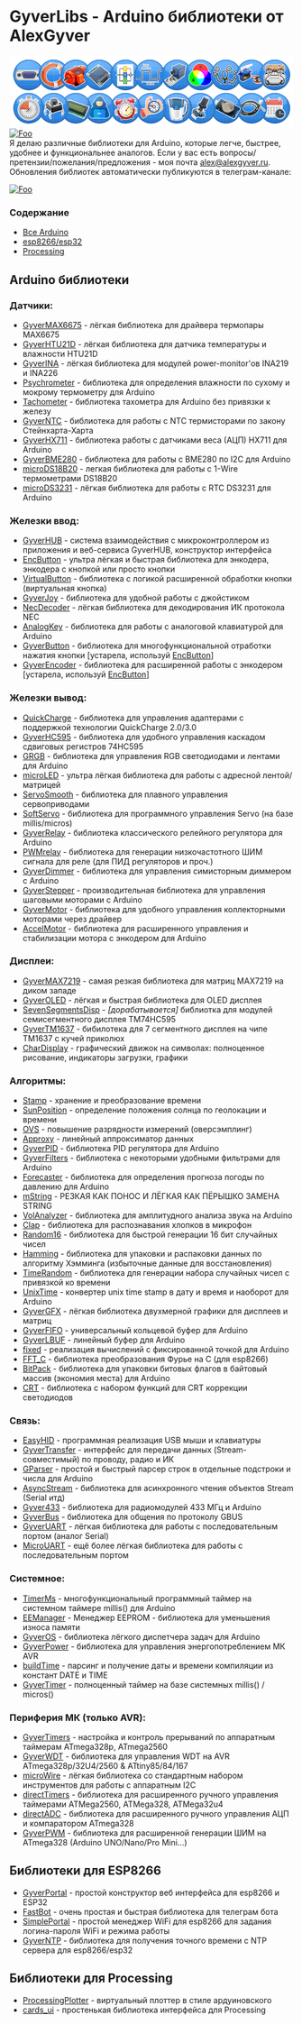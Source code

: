 # GyverLibs - Arduino библиотеки от AlexGyver
![Logo](/libs.png)
[![Foo](https://img.shields.io/badge/README-ENGLISH-blueviolet.svg?style=for-the-badge)](https://github-com.translate.goog/GyverLibs/GyverLibs?_x_tr_sl=ru&_x_tr_tl=en)   
Я делаю различные библиотеки для Arduino, которые легче, быстрее, удобнее и функциональнее аналогов. Если у вас есть вопросы/претензии/пожелания/предложения - моя почта [alex@alexgyver.ru](mailto:alex@alexgyver.ru).  
Обновления библиотек автоматически публикуются в телеграм-канале: 

[![Foo](https://img.shields.io/badge/ПОДПИСАТЬСЯ-НА%20ОБНОВЛЕНИЯ-brightgreen.svg?style=social&logo=telegram&color=blue)](https://t.me/GyverLibs)

### Содержание
- [Все Arduino](#arduino)
- [esp8266/esp32](#esp)
- [Processing](#processing)

<a id="arduino"></a>
## Arduino библиотеки
### Датчики:
- [GyverMAX6675](https://github.com/GyverLibs/GyverMAX6675) - лёгкая библиотека для драйвера термопары MAX6675
- [GyverHTU21D](https://github.com/GyverLibs/GyverHTU21D) - лёгкая библиотека для датчика температуры и влажности HTU21D
- [GyverINA](https://github.com/GyverLibs/GyverINA) - лёгкая библиотека для модулей power-monitor'ов INA219 и INA226
- [Psychrometer](https://github.com/GyverLibs/Psychrometer) - библиотека для определения влажности по сухому и мокрому термометру для Arduino
- [Tachometer](https://github.com/GyverLibs/Tachometer) - библиотека тахометра для Arduino без привязки к железу
- [GyverNTC](https://github.com/GyverLibs/GyverNTC) - библиотека для работы с NTC термисторами по закону Стейнхарта-Харта
- [GyverHX711](https://github.com/GyverLibs/GyverHX711) - библиотека работы с датчиками веса (АЦП) HX711 для Arduino
- [GyverBME280](https://github.com/GyverLibs/GyverBME280) - библиотека для работы с BME280 по I2C для Arduino
- [microDS18B20](https://github.com/GyverLibs/microDS18B20) - легкая библиотека для работы с 1-Wire термометрами DS18B20
- [microDS3231](https://github.com/GyverLibs/microDS3231) - лёгкая библиотека для работы с RTC DS3231 для Arduino

### Железки ввод:
- [GyverHUB](https://github.com/GyverLibs/GyverHUB) - система взаимодействия с микроконтроллером из приложения и веб-сервиса GyverHUB, конструктор интерфейса
- [EncButton](https://github.com/GyverLibs/EncButton) - ультра лёгкая и быстрая библиотека для энкодера, энкодера с кнопкой или просто кнопки
- [VirtualButton](https://github.com/GyverLibs/VirtualButton) - библиотека с логикой расширенной обработки кнопки (виртуальная кнопка)
- [GyverJoy](https://github.com/GyverLibs/GyverJoy) - библиотека для удобной работы с джойстиком
- [NecDecoder](https://github.com/GyverLibs/NecDecoder) - лёгкая библиотека для декодирования ИК протокола NEC
- [AnalogKey](https://github.com/GyverLibs/AnalogKey) - библиотека для работы с аналоговой клавиатурой для Arduino
- [GyverButton](https://github.com/GyverLibs/GyverButton) - библиотека для многофункциональной отработки нажатия кнопки [устарела, используй [EncButton](https://github.com/GyverLibs/EncButton)]
- [GyverEncoder](https://github.com/GyverLibs/GyverEncoder) - библиотека для расширенной работы с энкодером [устарела, используй [EncButton](https://github.com/GyverLibs/EncButton)]

### Железки вывод:
- [QuickCharge](https://github.com/GyverLibs/QuickCharge) - библиотека для управления адаптерами с поддержкой технологии QuickCharge 2.0/3.0
- [GyverHC595](https://github.com/GyverLibs/GyverHC595) - библиотека для удобного управления каскадом сдвиговых регистров 74HC595
- [GRGB](https://github.com/GyverLibs/GRGB) - библиотека для управления RGB светодиодами и лентами для Arduino
- [microLED](https://github.com/GyverLibs/microLED) - ультра лёгкая библиотека для работы с адресной лентой/матрицей
- [ServoSmooth](https://github.com/GyverLibs/ServoSmooth) - библиотека для плавного управления сервоприводами
- [SoftServo](https://github.com/GyverLibs/SoftServo) - библиотека для программного управления Servo (на базе millis/micros)
- [GyverRelay](https://github.com/GyverLibs/GyverRelay) - библиотека классического релейного регулятора для Arduino
- [PWMrelay](https://github.com/GyverLibs/PWMrelay) - библиотека для генерации низкочастотного ШИМ сигнала для реле (для ПИД регуляторов и проч.)
- [GyverDimmer](https://github.com/GyverLibs/GyverDimmer) - библиотека для управления симисторным диммером с Arduino
- [GyverStepper](https://github.com/GyverLibs/GyverStepper) - производительная библиотека для управления шаговыми моторами с Arduino
- [GyverMotor](https://github.com/GyverLibs/GyverMotor) - библиотека для удобного управления коллекторными моторами через драйвер
- [AccelMotor](https://github.com/GyverLibs/AccelMotor) - библиотека для расширенного управления и стабилизации мотора с энкодером для Arduino

### Дисплеи:
- [GyverMAX7219](https://github.com/GyverLibs/GyverMAX7219) - самая резкая библиотека для матриц MAX7219 на диком западе
- [GyverOLED](https://github.com/GyverLibs/GyverOLED) - лёгкая и быстрая библиотека для OLED дисплея
- [SevenSegmentsDisp](https://github.com/GyverLibs/SevenSegmentsDisp) - *[дорабатывается]* библиотка для модулей семисегментного дисплея TM74HC595
- [GyverTM1637](https://github.com/GyverLibs/GyverTM1637) - бибилотека для 7 сегментного дисплея на чипе TM1637 с кучей приколюх
- [CharDisplay](https://github.com/GyverLibs/CharDisplay) - графический движок на символах: полноценное рисование, индикаторы загрузки, графики

### Алгоритмы:
- [Stamp](https://github.com/GyverLibs/Stamp) - хранение и преобразование времени
- [SunPosition](https://github.com/GyverLibs/SunPosition) - определение положения солнца по геолокации и времени
- [OVS](https://github.com/GyverLibs/OVS) - повышение разрядности измерений (оверсэмплинг)
- [Approxy](https://github.com/GyverLibs/Approxy) - линейный аппроксиматор данных
- [GyverPID](https://github.com/GyverLibs/GyverPID) - библиотека PID регулятора для Arduino
- [GyverFilters](https://github.com/GyverLibs/GyverFilters) - библиотека с некоторыми удобными фильтрами для Arduino
- [Forecaster](https://github.com/GyverLibs/Forecaster) - библиотека для определения прогноза погоды по давлению для Arduino
- [mString](https://github.com/GyverLibs/mString) - РЕЗКАЯ КАК ПОНОС И ЛЁГКАЯ КАК ПЁРЫШКО ЗАМЕНА STRING
- [VolAnalyzer](https://github.com/GyverLibs/VolAnalyzer) - библиотека для амплитудного анализа звука на Arduino
- [Clap](https://github.com/GyverLibs/Clap) - библиотека для распознавания хлопков в микрофон
- [Random16](https://github.com/GyverLibs/Random16) - библиотека для быстрой генерации 16 бит случайных чисел
- [Hamming](https://github.com/GyverLibs/Hamming) - библиотека для упаковки и распаковки данных по алгоритму Хэмминга (избыточные данные для восстановления)
- [TimeRandom](https://github.com/GyverLibs/TimeRandom) - библиотека для генерации набора случайных чисел с привязкой ко времени
- [UnixTime](https://github.com/GyverLibs/UnixTime) - конвертер unix time stamp в дату и время и наоборот для Arduino
- [GyverGFX](https://github.com/GyverLibs/GyverGFX) - лёгкая библиотека двухмерной графики для дисплеев и матриц
- [GyverFIFO](https://github.com/GyverLibs/GyverFIFO) - универсальный кольцевой буфер для Arduino
- [GyverLBUF](https://github.com/GyverLibs/GyverLBUF) - линейный буфер для Arduino
- [fixed](https://github.com/GyverLibs/fixed) - реализация вычислений с фиксированной точкой для Arduino
- [FFT_C](https://github.com/GyverLibs/FFT_C) - библиотека преобразования Фурье на С (для esp8266)
- [BitPack](https://github.com/GyverLibs/BitPack) - библиотека для упаковки битовых флагов в байтовый массив (экономия места) для Arduino
- [CRT](https://github.com/GyverLibs/CRT) - библиотека с набором функций для CRT коррекции светодиодов

### Связь:
- [EasyHID](https://github.com/GyverLibs/EasyHID) - программная реализация USB мыши и клавиатуры
- [GyverTransfer](https://github.com/GyverLibs/GyverTransfer) - интерфейс для передачи данных (Stream-совместимый) по проводу, радио и ИК
- [GParser](https://github.com/GyverLibs/GParser) - простой и быстрый парсер строк в отдельные подстроки и числа для Arduino
- [AsyncStream](https://github.com/GyverLibs/AsyncStream) - библиотека для асинхронного чтения объектов Stream (Serial итд)
- [Gyver433](https://github.com/GyverLibs/Gyver433) - библиотека для радиомодулей 433 МГц и Arduino
- [GyverBus](https://github.com/GyverLibs/GyverBus) - библиотека для общения по протоколу GBUS
- [GyverUART](https://github.com/GyverLibs/GyverUART) - лёгкая библиотека для работы с последовательным портом (аналог Serial)
- [MicroUART](https://github.com/GyverLibs/MicroUART) - ещё более лёгкая библиотека для работы с последовательным портом

### Системное:
- [TimerMs](https://github.com/GyverLibs/TimerMs) - многофункциональный программный таймер на системном таймере millis() для Arduino
- [EEManager](https://github.com/GyverLibs/EEManager) - Менеджер EEPROM - библиотека для уменьшения износа памяти
- [GyverOS](https://github.com/GyverLibs/GyverOS) - библиотека лёгкого диспетчера задач для Arduino
- [GyverPower](https://github.com/GyverLibs/GyverPower) - библиотека для управления энергопотреблением МК AVR
- [buildTime](https://github.com/GyverLibs/buildTime) - парсинг и получение даты и времени компиляции из констант DATE и TIME
- [GyverTimer](https://github.com/GyverLibs/GyverTimer) - полноценный таймер на базе системных millis() / micros()

### Периферия МК (только AVR):
- [GyverTimers](https://github.com/GyverLibs/GyverTimers) - настройка и контроль прерываний по аппаратным таймерам ATmega328p, ATmega2560
- [GyverWDT](https://github.com/GyverLibs/GyverWDT) - библиотека для управления WDT на AVR ATmega328p/32U4/2560 & ATtiny85/84/167
- [microWire](https://github.com/GyverLibs/microWire) - лёгкая библиотека со стандартным набором инструментов для работы с аппаратным I2C
- [directTimers](https://github.com/GyverLibs/directTimers) - библиотека для расширенного ручного управления таймерами ATMega2560, ATMega328, ATMega32u4
- [directADC](https://github.com/GyverLibs/directADC) - библиотека для расширенного ручного управления АЦП и компаратором ATmega328
- [GyverPWM](https://github.com/GyverLibs/GyverPWM) - библиотека для расширенной генерации ШИМ на ATmega328 (Arduino UNO/Nano/Pro Mini...)

<a id="esp"></a>
## Библиотеки для ESP8266
- [GyverPortal](https://github.com/GyverLibs/GyverPortal) - простой конструктор веб интерфейса для esp8266 и ESP32
- [FastBot](https://github.com/GyverLibs/FastBot) - очень простая и быстрая библиотека для телеграм бота
- [SimplePortal](https://github.com/GyverLibs/SimplePortal) - простой менеджер WiFi для esp8266 для задания логина-пароля WiFi и режима работы
- [GyverNTP](https://github.com/GyverLibs/GyverNTP) - библиотека для получения точного времени с NTP сервера для esp8266/esp32

<a id="processing"></a>
## Библиотеки для Processing
- [ProcessingPlotter](https://github.com/GyverLibs/ProcessingPlotter) - виртуальный плоттер в стиле ардуиновского
- [cards_ui](https://github.com/GyverLibs/cards_ui) - простенькая библиотека интерфейса для Processing
